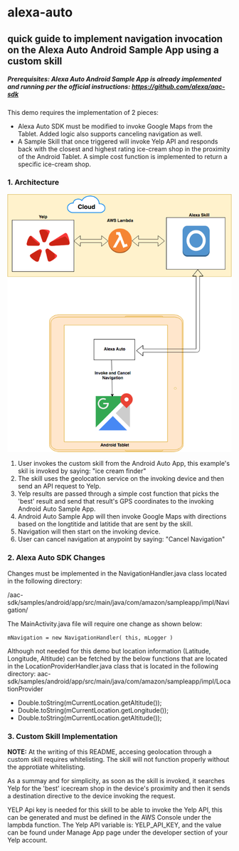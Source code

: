 # alexa-auto

## quick guide to implement navigation invocation on the Alexa Auto Android Sample App using a custom skill


##### Prerequisites: Alexa Auto Android Sample App is already implemented and running per the official instructions:  https://github.com/alexa/aac-sdk


This demo requires the implementation of 2 pieces:

- Alexa Auto SDK must be modified to invoke Google Maps from the Tablet. Added logic also supports canceling navigation as well.
-  A Sample Skill that once triggered will invoke Yelp API and responds back with the closest and highest rating ice-cream shop in the proximity of the Android Tablet. A simple cost function is implemented to return a specific ice-cream shop.



### 1. Architecture

![highlevel architecture](Resources/skill-routing-invoke.png)

1. User invokes the custom skill from the Android Auto App, this example's skil is invoked by saying: "ice cream finder"
2. The skill uses the geolocation service on the invoking device and then send an API request to Yelp.
3. Yelp results are passed through a simple cost function that picks the 'best' result and send that result's GPS coordinates to the invoking Android Auto Sample App.
4. Android Auto Sample App will then invoke Google Maps with directions based on the longtitide and latitide that are sent by the skill.
5. Navigation will then start on the invoking device.
6. User can cancel navigation at anypoint by saying: "Cancel Navigation"


### 2. Alexa Auto SDK Changes

Changes must be implemented in the NavigationHandler.java class located in the following directory:

/aac-sdk/samples/android/app/src/main/java/com/amazon/sampleapp/impl/Navigation/



The MainActivity.java file will require one change as shown below:

```
mNavigation = new NavigationHandler( this, mLogger )
```



Although not needed for this demo but location information (Latitude, Longitude, Altitude) can be fetched by the below functions that are located in the LocationProviderHandler.java class that is located in the following directory:
aac-sdk/samples/android/app/src/main/java/com/amazon/sampleapp/impl/LocationProvider

- Double.toString(mCurrentLocation.getAltitude());
- Double.toString(mCurrentLocation.getLongitude());
- Double.toString(mCurrentLocation.getAltitude());



### 3. Custom Skill Implementation
**NOTE:** At the writing of this README, accesing geolocation through a custom skill requires whitelisting. The skill will not function properly without the approtiate whitelisting.

As a summay and for simplicity, as soon as the skill is invoked, it searches Yelp for the 'best' icecream shop in the device's proximity and then it sends a destination directive to the device invoking the request.

YELP Api key is needed for this skill to be able to invoke the Yelp API, this can be generated and must be defined in the AWS Console under the lampbda function. The Yelp API variable is: YELP_API_KEY, and the value can be found under Manage App page under the developer section of your Yelp account.
